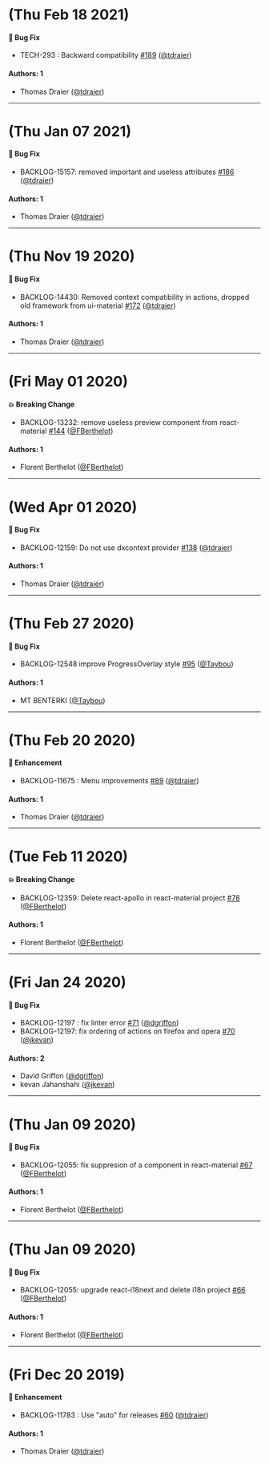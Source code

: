 # (Thu Feb 18 2021)

#### 🐛  Bug Fix

- TECH-293 : Backward compatibility [#189](https://github.com/Jahia/javascript-components/pull/189) ([@tdraier](https://github.com/tdraier))

#### Authors: 1

- Thomas Draier ([@tdraier](https://github.com/tdraier))

---

# (Thu Jan 07 2021)

#### 🐛  Bug Fix

- BACKLOG-15157: removed important and useless attributes [#186](https://github.com/Jahia/javascript-components/pull/186) ([@tdraier](https://github.com/tdraier))

#### Authors: 1

- Thomas Draier ([@tdraier](https://github.com/tdraier))

---

# (Thu Nov 19 2020)

#### 🐛  Bug Fix

- BACKLOG-14430: Removed context compatibility in actions, dropped old framework from ui-material [#172](https://github.com/Jahia/javascript-components/pull/172) ([@tdraier](https://github.com/tdraier))

#### Authors: 1

- Thomas Draier ([@tdraier](https://github.com/tdraier))

---

# (Fri May 01 2020)

#### 💥  Breaking Change

- BACKLOG-13232: remove useless preview component from react-material [#144](https://github.com/Jahia/javascript-components/pull/144) ([@FBerthelot](https://github.com/FBerthelot))

#### Authors: 1

- Florent Berthelot ([@FBerthelot](https://github.com/FBerthelot))

---

# (Wed Apr 01 2020)

#### 🐛  Bug Fix

- BACKLOG-12159: Do not use dxcontext provider [#138](https://github.com/Jahia/javascript-components/pull/138) ([@tdraier](https://github.com/tdraier))

#### Authors: 1

- Thomas Draier ([@tdraier](https://github.com/tdraier))

---

# (Thu Feb 27 2020)

#### 🐛  Bug Fix

- BACKLOG-12548 improve ProgressOverlay style [#95](https://github.com/Jahia/javascript-components/pull/95) ([@Taybou](https://github.com/Taybou))

#### Authors: 1

- MT BENTERKI ([@Taybou](https://github.com/Taybou))

---

# (Thu Feb 20 2020)

#### 🚀  Enhancement

- BACKLOG-11675 : Menu improvements [#89](https://github.com/Jahia/javascript-components/pull/89) ([@tdraier](https://github.com/tdraier))

#### Authors: 1

- Thomas Draier ([@tdraier](https://github.com/tdraier))

---

# (Tue Feb 11 2020)

#### 💥  Breaking Change

- BACKLOG-12359: Delete react-apollo in react-material project [#78](https://github.com/Jahia/javascript-components/pull/78) ([@FBerthelot](https://github.com/FBerthelot))

#### Authors: 1

- Florent Berthelot ([@FBerthelot](https://github.com/FBerthelot))

---

# (Fri Jan 24 2020)

#### 🐛  Bug Fix

- BACKLOG-12197 : fix linter error [#71](https://github.com/Jahia/javascript-components/pull/71) ([@dgriffon](https://github.com/dgriffon))
- BACKLOG-12197: fix ordering of actions on firefox and opera [#70](https://github.com/Jahia/javascript-components/pull/70) ([@jkevan](https://github.com/jkevan))

#### Authors: 2

- David Griffon ([@dgriffon](https://github.com/dgriffon))
- kevan Jahanshahi ([@jkevan](https://github.com/jkevan))

---

# (Thu Jan 09 2020)

#### 🐛  Bug Fix

- BACKLOG-12055: fix suppresion of a component in react-material [#67](https://github.com/Jahia/javascript-components/pull/67) ([@FBerthelot](https://github.com/FBerthelot))

#### Authors: 1

- Florent Berthelot ([@FBerthelot](https://github.com/FBerthelot))

---

# (Thu Jan 09 2020)

#### 🐛  Bug Fix

- BACKLOG-12055: upgrade react-i18next and delete i18n project [#66](https://github.com/Jahia/javascript-components/pull/66) ([@FBerthelot](https://github.com/FBerthelot))

#### Authors: 1

- Florent Berthelot ([@FBerthelot](https://github.com/FBerthelot))

---

# (Fri Dec 20 2019)

#### 🚀  Enhancement

- BACKLOG-11783 : Use "auto" for releases [#60](https://github.com/Jahia/javascript-components/pull/60) ([@tdraier](https://github.com/tdraier))

#### Authors: 1

- Thomas Draier ([@tdraier](https://github.com/tdraier))